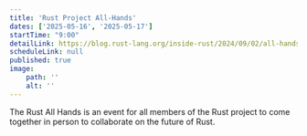 ```yaml
---
title: 'Rust Project All-Hands'
dates: ['2025-05-16', '2025-05-17']
startTime: "9:00"
detailLink: https://blog.rust-lang.org/inside-rust/2024/09/02/all-hands.html
scheduleLink: null
published: true
image:
    path: ''
    alt: ''
---
```


The Rust All Hands is an event for all members of the Rust project to come together in person to collaborate on the future of Rust.